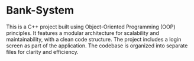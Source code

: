 # Bank-System
This is a C++ project built using Object-Oriented Programming (OOP) principles. It features a modular architecture for scalability and maintainability, with a clean code structure. The project includes a login screen as part of the application. The codebase is organized into separate files for clarity and efficiency.
